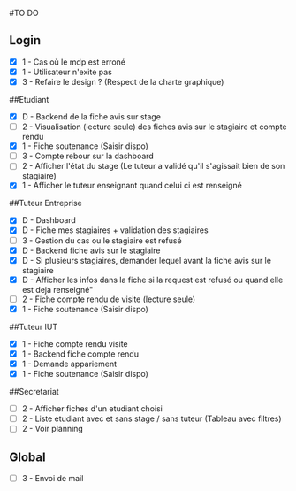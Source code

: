 #TO DO
## Login
 - [X] 1 - Cas où le mdp est erroné
 - [X] 1 - Utilisateur n'exite pas  
 - [X] 3 - Refaire le design ? (Respect de la charte graphique)  
  
##Etudiant
 - [X] D - Backend de la fiche avis sur stage
 - [ ] 2 - Visualisation (lecture seule) des fiches avis sur le stagiaire et compte rendu  
 - [X] 1 - Fiche soutenance (Saisir dispo)  
 - [ ] 3 - Compte rebour sur la dashboard  
 - [ ] 2 - Afficher l'état du stage (Le tuteur a validé qu'il s'agissait bien de son stagiaire)  
 - [X] 1 - Afficher le tuteur enseignant quand celui ci est renseigné  

##Tuteur Entreprise
 - [x] D - Dashboard
 - [X] D - Fiche mes stagiaires + validation des stagiaires  
 - [ ] 3 - Gestion du cas ou le stagiaire est refusé  
 - [X] D - Backend fiche avis sur le stagiaire  
 - [X] D - Si plusieurs stagiaires, demander lequel avant la fiche avis sur le stagiaire  
 - [X] D - Afficher les infos dans la fiche si la request est refusé ou quand elle est deja renseigné"  
 - [ ] 2 - Fiche compte rendu de visite (lecture seule)  
 - [X] 1 - Fiche soutenance (Saisir dispo)  
 
##Tuteur IUT
 - [X] 1 - Fiche compte rendu visite  
 - [X] 1 - Backend fiche compte rendu
 - [X] 1 - Demande appariement  
 - [X] 1 - Fiche soutenance (Saisir dispo)  
   
##Secretariat
 - [ ] 2 - Afficher fiches d'un etudiant choisi  
 - [ ] 2 - Liste etudiant avec et sans stage / sans tuteur (Tableau avec filtres)  
 - [ ] 2 - Voir planning  

## Global  
 - [ ] 3 - Envoi de mail  
